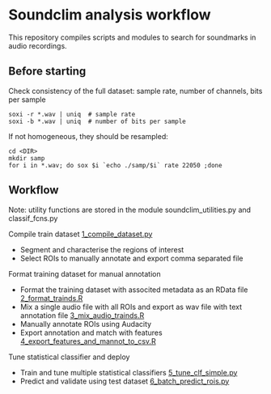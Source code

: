 # Soundclim analysis workflow
 
This repository compiles scripts and modules to search for soundmarks in audio recordings.

## Before starting

Check consistency of the full dataset: sample rate, number of channels, bits per sample

```
soxi -r *.wav | uniq  # sample rate
soxi -b *.wav | uniq  # number of bits per sample
```
If not homogeneous, they should be resampled:
```
cd <DIR>
mkdir samp
for i in *.wav; do sox $i `echo ./samp/$i` rate 22050 ;done
```

## Workflow
Note: utility functions are stored in the module soundclim_utilities.py and classif_fcns.py

Compile train dataset [1_compile_dataset.py](./1_compile_dataset.py)
- Segment and characterise the regions of interest
- Select ROIs to manually annotate and export comma separated file

Format training dataset for manual annotation
- Format the training dataset with associted metadata as an RData file [2_format_trainds.R](2_format_trainds.R)
- Mix a single audio file with all ROIs and export as wav file with text annotation file [3_mix_audio_trainds.R](3_mix_audio_trainds.R)
- Manually annotate ROIs using Audacity
- Export annotation and match with features [4_export_features_and_mannot_to_csv.R](4_export_features_and_mannot_to_csv.R)

Tune statistical classifier and deploy
- Train and tune multiple statistical classifiers [5_tune_clf_simple.py](5_tune_clf_simple.py)
- Predict and validate using test dataset [6_batch_predict_rois.py](6_batch_predict_rois.py)
